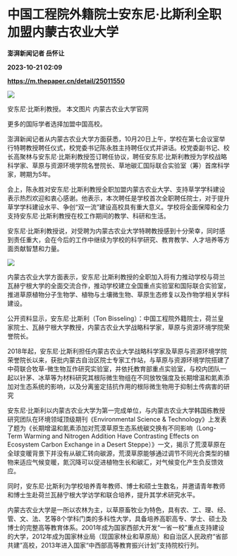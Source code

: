 # 中国工程院外籍院士安东尼·比斯利全职加盟内蒙古农业大学
**澎湃新闻记者 岳怀让**

**2023-10-21 02:09**

**https://m.thepaper.cn/detail/25011550**

![](https://imagecloud.thepaper.cn/thepaper/image/275/45/257.jpg)

安东尼·比斯利教授。 本文图片 内蒙古农业大学官网

更多的国际学者选择加盟中国高校。

澎湃新闻记者从内蒙古农业大学方面获悉，10月20日上午，学校在第七会议室举行特聘教授聘任仪式，校党委书记陈永胜主持聘任仪式并讲话。校党委副书记、校长高聚林与安东尼·比斯利教授签订聘任协议，聘任安东尼·比斯利教授为学校战略科学家、草原与资源环境学院名誉院长、草地碳汇国际联合实验室（筹）首席科学家，聘期为5年。

会上，陈永胜对安东尼·比斯利教授全职加盟内蒙古农业大学、支持草学学科建设表示热烈欢迎和衷心感谢。他表示，本次聘任是学校首次全职聘任院士，对于提升草学学科建设水平、争创“双一流”建设高校具有重大意义。学校将全面保障和全力支持安东尼·比斯利教授在校工作期间的教学、科研和生活。

安东尼·比斯利教授说，对受聘为内蒙古农业大学特聘教授感到十分荣幸，同时感到责任重大，会在今后的工作中继续为学校的科学研究、教育教学、人才培养等方面贡献智慧和力量。

![](https://imagecloud.thepaper.cn/thepaper/image/275/45/258.jpg)

内蒙古农业大学方面表示，安东尼·比斯利教授的全职加入将有力推动学校与荷兰瓦赫宁根大学的全面交流合作，推动学校建立全国重点实验室和国际联合实验室，推进草原植物分子生物学、植物与土壤微生物、草原生态修复以及作物学相关学科建设。

公开资料显示，安东尼·比斯利（Ton Bisseling）：中国工程院外籍院士，荷兰皇家院士、瓦赫宁根大学教授，内蒙古农业大学战略科学家，草原与资源环境学院荣誉院长。

2018年起，安东尼·比斯利担任内蒙古农业大学战略科学家及草原与资源环境学院荣誉院长以来，获批内蒙古自治区院士专家工作站，与草原与资源环境学院搭建了中荷联合牧草-微生物互作研究实验室，并依托教育部重点实验室，与校内团队一起以针茅、冰草等为材料研究其根际微生物组在不同放牧强度及长期增温和氮素添加对生态系统的影响，以及分离鉴定拮抗作用的根际微生物用于抑制土传病害的研究

安东尼·比斯利以内蒙古农业大学为第一完成单位，与内蒙古农业大学韩国栋教授研究团队在环境领域顶级期刊《Environmental Science & Technology》上发表了题为《长期增温和氮素添加对荒漠草原生态系统碳交换有不同影响（Long-Term Warming and Nitrogen Addition Have Contrasting Effects on Ecosystem Carbon Exchange in a Desert Steppe）》一文，揭示了荒漠草原在全球变暖背景下并没有从碳汇转向碳源，荒漠草原能够通过调节不同光合类型的植物来适应气候变暖，氮沉降可以促进植物生长和碳汇，对气候变化产生负反馈效应。

同时，安东尼·比斯利为学校培养青年教师、博士和硕士生数名，并邀请青年教师和博士生赴荷兰瓦赫宁根大学访学和联合培养，提升其学术研究水平。

内蒙古农业大学是一所以农林为主，以草原畜牧业为特色，具有农、工、理、经、管、文、法、艺等8个学科门类的多科性大学，具备培养高职高专、学士、硕士及博士的完整高等教育体系。2001年成为国家西部大开发“一省一校”重点支持建设的大学，2012年成为国家林业局（现国家林业和草原局）和自治区人民政府“省部共建”高校，2013年进入国家“中西部高等教育振兴计划”支持院校行列。